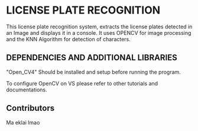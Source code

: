 # LICENSE PLATE RECOGNITION 

This license plate recognition system, extracts the license plates detected in an Image and displays it in a console.
It uses OPENCV for image processing and the KNN Algorithm for detection of characters.

## DEPENDENCIES AND ADDITIONAL LIBRARIES

"Open_CV4" Should be installed and setup before running the program.

To configure OpenCV on VS please refer to other tutorials and documentations.

## Contributors

Ma eklai lmao


